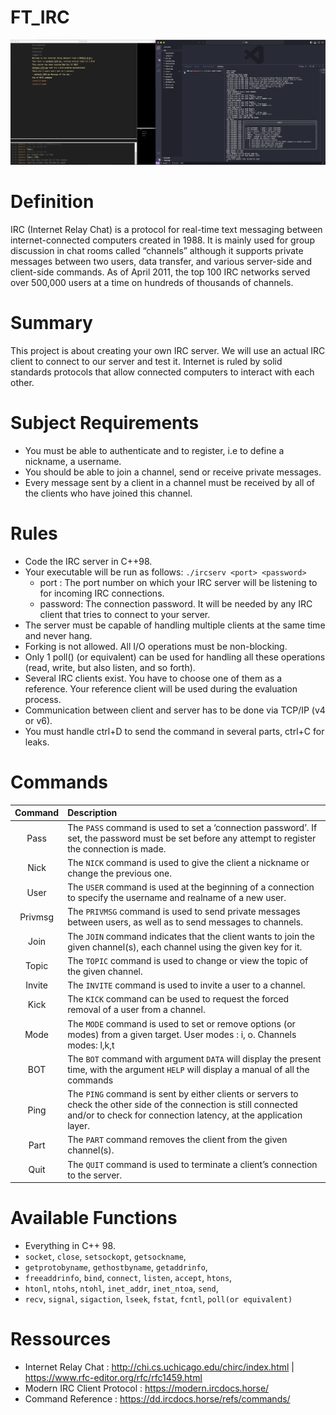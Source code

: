 # FT_IRC

<p align="center">  <img src="Assets/IrcExample.png" </p>

# Definition
IRC (Internet Relay Chat) is a protocol for real-time text messaging between internet-connected computers created in 1988. It is mainly used for group discussion in chat rooms called “channels” although it supports private messages between two users, data transfer, and various server-side and client-side commands. As of April 2011, the top 100 IRC networks served over 500,000 users at a time on hundreds of thousands of channels.

# Summary
This project is about creating your own IRC server. We will use an actual IRC client to connect to our server and test it. Internet is ruled by solid standards protocols that allow connected computers to interact with each other.

# Subject Requirements
- You must be able to authenticate and to register, i.e to define a nickname, a username.
- You should be able to join a channel, send or receive private messages.
- Every message sent by a client in a channel must be received by all of the clients who have joined this channel.

# Rules
- Code the IRC server in C++98.
- Your executable will be run as follows: `./ircserv <port> <password>`
  - port : The port number on which your IRC server will be listening to for incoming IRC connections.
  - password: The connection password. It will be needed by any IRC client that tries to connect to your server.
- The server must be capable of handling multiple clients at the same time and never hang.
- Forking is not allowed. All I/O operations must be non-blocking.
- Only 1 poll() (or equivalent) can be used for handling all these operations (read, write, but also listen, and so forth).
- Several IRC clients exist. You have to choose one of them as a reference. Your reference client will be used during the evaluation process.
- Communication between client and server has to be done via TCP/IP (v4 or v6).
- You must handle ctrl+D to send the command in several parts, ctrl+C for leaks.

# Commands
| Command | Description |
| :-----------: | :----------- |
| Pass | The `PASS` command is used to set a ‘connection password’. If set, the password must be set before any attempt to register the connection is made. |
| Nick | The `NICK` command is used to give the client a nickname or change the previous one. |
| User | The `USER` command is used at the beginning of a connection to specify the username and realname of a new user. |
| Privmsg | The `PRIVMSG` command is used to send private messages between users, as well as to send messages to channels. |
| Join | The `JOIN` command indicates that the client wants to join the given channel(s), each channel using the given key for it. |
| Topic | The `TOPIC` command is used to change or view the topic of the given channel. |
| Invite | The `INVITE` command is used to invite a user to a channel. |
| Kick | The `KICK` command can be used to request the forced removal of a user from a channel. |
| Mode | The `MODE` command is used to set or remove options (or modes) from a given target.  User modes : i, o. Channels modes: l,k,t |
| BOT | The `BOT` command with argument `DATA` will display the present time,  with the argument `HELP` will display a manual of all the commands|
| Ping | The `PING` command is sent by either clients or servers to check the other side of the connection is still connected and/or to check for connection latency, at the application layer. |
| Part | The `PART` command removes the client from the given channel(s). |
| Quit | The `QUIT` command is used to terminate a client’s connection to the server.

# Available Functions
- Everything in C++ 98.
- `socket`, `close`, `setsockopt`, `getsockname`,
- `getprotobyname`, `gethostbyname`, `getaddrinfo`,
- `freeaddrinfo`, `bind`, `connect`, `listen`, `accept`, `htons`,
- `htonl`, `ntohs`, `ntohl`, `inet_addr`, `inet_ntoa`, `send`,
- `recv`, `signal`, `sigaction`, `lseek`, `fstat`, `fcntl`, `poll(or equivalent)`

# Ressources
* Internet Relay Chat : http://chi.cs.uchicago.edu/chirc/index.html | https://www.rfc-editor.org/rfc/rfc1459.html
* Modern IRC Client Protocol : https://modern.ircdocs.horse/
* Command Reference : https://dd.ircdocs.horse/refs/commands/
